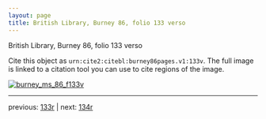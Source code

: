 ```yaml
---
layout: page
title: British Library, Burney 86, folio 133 verso
---
```


British Library, Burney 86, folio 133 verso

Cite this object as `urn:cite2:citebl:burney86pages.v1:133v`.  The full image is linked to a citation tool you can use to cite regions of the image.

[![burney_ms_86_f133v](http://www.homermultitext.org/iipsrv?IIIF=/project/homer/pyramidal/deepzoom/citebl/burney86imgs/v1/burney_ms_86_f133v.tif/full/800,/0/default.jpg)](http://www.homermultitext.org/ict2/?urn=urn:cite2:citebl:burney86imgs.v1:burney_ms_86_f133v) 

---

previous:  [133r](../133r/) | next: [134r](../134r/)